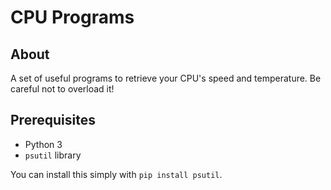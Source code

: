 # CPU Programs

## About

A set of useful programs to retrieve your CPU's speed and temperature. Be careful not to overload it!

## Prerequisites

- Python 3
- `psutil` library

You can install this simply with `pip install psutil`.
